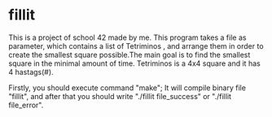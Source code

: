 # fillit

This is a project of school 42 made by me. This program takes a file as parameter, which contains a list of Tetriminos , and arrange them in order to create the smallest square possible.The main goal is to find the smallest square in the minimal amount of time. Tetriminos is a 4x4 square and it has 4 hastags(#).

Firstly, you should execute command "make";
It will compile binary file "fillit", and after that you should write "./fillit file\_success" or "./fillit file\_error".
